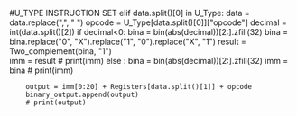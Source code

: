 #U_TYPE INSTRUCTION SET
    elif data.split()[0] in U_Type:
        data = data.replace(",", " ")
        opcode = U_Type[data.split()[0]]["opcode"]
        decimal = int(data.split()[2])
        if decimal<0:
            bina = bin(abs(decimal))[2:].zfill(32) 
            bina = bina.replace("0", "X").replace("1", "0").replace("X", "1") 
            result = Two_complement(bina, "1")  
            imm = result 
            # print(imm)
        else :
            bina = bin(abs(decimal))[2:].zfill(32)
            imm = bina 
            # print(imm)

        output = imm[0:20] + Registers[data.split()[1]] + opcode
        binary_output.append(output)
        # print(output)
